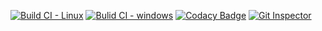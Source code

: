 [![Build CI - Linux](https://github.com/Teja-Srinivas-Reddy/P1_Checkpost/actions/workflows/Linux.yml/badge.svg)](https://github.com/Teja-Srinivas-Reddy/P1_Checkpost/actions/workflows/Linux.yml)
[![Bulid CI - windows](https://github.com/Teja-Srinivas-Reddy/P1_Checkpost/actions/workflows/windows.yml/badge.svg)](https://github.com/Teja-Srinivas-Reddy/P1_Checkpost/actions/workflows/windows.yml)
[![Codacy Badge](https://app.codacy.com/project/badge/Grade/a5e3d43ef9c64513b62fe771a671071a)](https://www.codacy.com/gh/Teja-Srinivas-Reddy/P1_Checkpost/dashboard?utm_source=github.com&amp;utm_medium=referral&amp;utm_content=Teja-Srinivas-Reddy/P1_Checkpost&amp;utm_campaign=Badge_Grade)
[![Git Inspector](https://github.com/Teja-Srinivas-Reddy/P1_Checkpost/actions/workflows/gitinspector.yml/badge.svg)](https://github.com/Teja-Srinivas-Reddy/P1_Checkpost/actions/workflows/gitinspector.yml)
